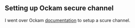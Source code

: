 ## Setting up Ockam secure channel
I went over Ockam [documentation](https://github.com/ockam-network/ockam/tree/develop/documentation/guides/rust/get-started) to setup a scure channel.

